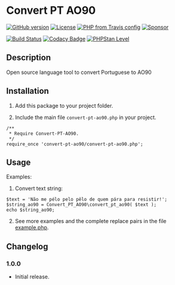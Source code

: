 # Convert PT AO90

[![GitHub version](https://img.shields.io/github/v/release/pedro-mendonca/Convert-PT-AO90?logo=github)](https://github.com/pedro-mendonca/Convert-PT-AO90/releases)
[![License](https://img.shields.io/github/license/pedro-mendonca/Convert-PT-AO90)](https://opensource.org/licenses/GPL-3.0)
[![PHP from Travis config](https://img.shields.io/travis/php-v/pedro-mendonca/Convert-PT-AO90/main.svg?logoColor=white&label=PHP%20Required&logo=php)](https://travis-ci.org/pedro-mendonca/Convert-PT-AO90)
[![Sponsor](https://img.shields.io/badge/GitHub-🤍%20Sponsor-ea4aaa?logo=github)](https://github.com/sponsors/pedro-mendonca)

[![Build Status](https://img.shields.io/travis/pedro-mendonca/convert-pt-ao90?label=Build&logo=travis)](https://travis-ci.org/pedro-mendonca/Convert-PT-AO90)
[![Codacy Badge](https://api.codacy.com/project/badge/Grade/cbdc5b23059143879de61527501ba199)](https://app.codacy.com/gh/pedro-mendonca/Convert-PT-AO90?utm_source=github.com&utm_medium=referral&utm_content=pedro-mendonca/Convert-PT-AO90&utm_campaign=Badge_Grade)
[![PHPStan Level](https://img.shields.io/badge/PHPStan%20Level-Max-brightgreen)](https://travis-ci.org/pedro-mendonca/Convert-PT-AO90)

## Description
Open source language tool to convert Portuguese to AO90

## Installation

1.  Add this package to your project folder.

2.  Include the main file `convert-pt-ao90.php` in your project.
```
/**
 * Require Convert-PT-AO90.
 */
require_once 'convert-pt-ao90/convert-pt-ao90.php';
```

## Usage

Examples:

1.  Convert text string:
```
$text = 'Não me pélo pelo pêlo de quem pára para resistir!';
$string_ao90 = Convert_PT_AO90\convert_pt_ao90( $text );
echo $string_ao90;
```

2.  See more examples and the complete replace pairs in the file [example.php](https://github.com/pedro-mendonca/Convert-PT-AO90/blob/main/example.php).

## Changelog ##

### 1.0.0 ###
*   Initial release.
